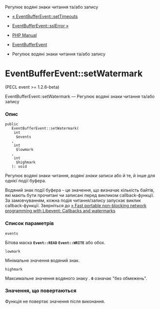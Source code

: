 Регулює водяні знаки читання та/або запису

-   [« EventBufferEvent::setTimeouts](eventbufferevent.settimeouts.md)
    
-   [EventBufferEvent::sslError »](eventbufferevent.sslerror.md)
    
-   [PHP Manual](index.md)
    
-   [EventBufferEvent](class.eventbufferevent.md)
    
-   Регулює водяні знаки читання та/або запису
    

# EventBufferEvent::setWatermark

(PECL event >= 1.2.6-beta)

EventBufferEvent::setWatermark — Регулює водяні знаки читання та/або запису

### Опис

```methodsynopsis
public
   EventBufferEvent::setWatermark(
    int
     $events
   , 
    int
     $lowmark
   , 
    int
     $highmark
   ): void
```

Регулює водяні знаки читання, *водяні знаки* записи або й те, й інше для однієї події буфера.

Водяний знак події буфера – це значення, що визначає кількість байтів, які мають бути прочитані чи записані перед викликом callback-функції. За замовчуванням, кожна подія читання/запису запускає виклик callback-функції. Зверніться до [» Fast portable non-blocking network programming with Libevent: Callbacks and watermarks](http://www.wangafu.net/~nickm/libevent-book/Ref6_bufferevent.html#_callbacks_and_watermarks)

### Список параметрів

`events`

Бітова маска **`Event::READ`** **`Event::WRITE`** або обох.

`lowmark`

Мінімальне значення водяний знак.

`highmark`

Максимальне значення водяного знаку . **`0`** означає "без обмежень".

### Значення, що повертаються

Функція не повертає значення після виконання.